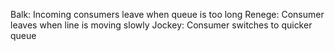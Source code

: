 Balk: Incoming consumers leave when queue is too long
Renege: Consumer leaves when line is moving slowly
Jockey: Consumer switches to quicker queue
